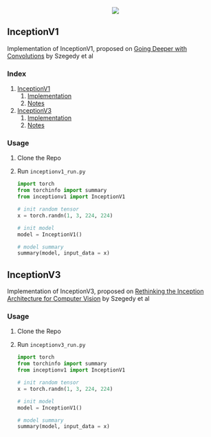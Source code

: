 <div align = 'center'>
<img src = 'https://miro.medium.com/v2/resize:fit:2000/1*UItPkoIvPZR5iXgzVgap6g.png'>
</div>

## InceptionV1

Implementation of InceptionV1, proposed on [Going Deeper with Convolutions](https://arxiv.org/abs/1409.4842) by Szegedy et al

### Index

1. [InceptionV1](InceptionV1)
   1. [Implementation](InceptionV1/inceptionv1.py)
   2. [Notes](InceptionV1/V1notes.md)
2. [InceptionV3](InceptionV3)
   1. [Implementation](InceptionV3/inceptionv3.py)
   2. [Notes](InceptionV3/V3notes.md)

### Usage

1. Clone the Repo
2. Run `inceptionv1_run.py`

    ```python
    import torch
    from torchinfo import summary
    from inceptionv1 import InceptionV1

    # init random tensor
    x = torch.randn(1, 3, 224, 224)

    # init model
    model = InceptionV1()

    # model summary
    summary(model, input_data = x)
    ```

## InceptionV3

Implementation of InceptionV3, proposed on [Rethinking the Inception Architecture for Computer Vision](https://arxiv.org/abs/1512.00567) by Szegedy et al

### Usage

1. Clone the Repo
2. Run `inceptionv3_run.py`

    ```python
    import torch
    from torchinfo import summary
    from inceptionv1 import InceptionV1

    # init random tensor
    x = torch.randn(1, 3, 224, 224)

    # init model
    model = InceptionV1()

    # model summary
    summary(model, input_data = x)
    ```